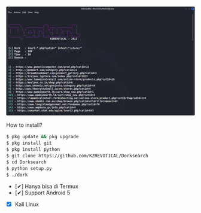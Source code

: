 ![Gambar Bukti](https://raw.githubusercontent.com/KZREVOTICAL/Dorksearch/main/dorking.png)

How to install?
```bash
$ pkg update && pkg upgrade
$ pkg install git
$ pkg install python
$ git clone https://github.com/KZREVOTICAL/Dorksearch
$ cd Dorksearch
$ python setup.py
$ ./dork
```

- [✔] Hanya bisa di Termux
- [✔] Support Android 5
- [X] Kali Linux
